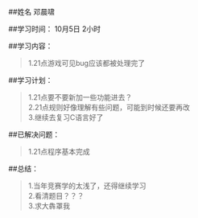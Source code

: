 ##姓名
邓晨啸

##学习时间：
10月5日   2小时

##学习内容：
>1.21点游戏可见bug应该都被处理完了</br>

##学习计划：
>1.21点要不要新加一些功能进去？</br>
>2.21点规则好像理解有些问题，可能到时候还要再改</br>
>3.继续去复习C语言好了

##已解决问题：
>1.21点程序基本完成</br>

##总结：
>1.当年竞赛学的太浅了，还得继续学习</br>
>2.看清题目？？？</br>
>3.求大犇罩我</br>
